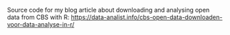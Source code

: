 Source code for my blog article about downloading and analysing open data from CBS with R: https://data-analist.info/cbs-open-data-downloaden-voor-data-analyse-in-r/ 
